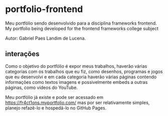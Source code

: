 # portfolio-frontend
Meu portfólio sendo desenvolvido para a disciplina frameworks frontend.  
My portfolio being developed for the frontend frameworks college subject
  
Autor: Gabriel Paes Landim de Lucena.  
## interações
Como o objetivo do portfólio é expor meus trabalhos, haverão várias categorias com os trabalhos que eu fiz, como desenhos, programas e jogos que eu desenvolvi e em cada categoria haverão várias páginas contendo informações como textos imagens e possivelmente embeds a outras páginas, como vídeos do YouTube.  
  
Meu portfólio já existe e pode ser acessado em https://fr4ct1ons.myportfolio.com/ mas por ser relativamente simples, planejo refazê-lo e hospedá-lo no GitHub Pages.
